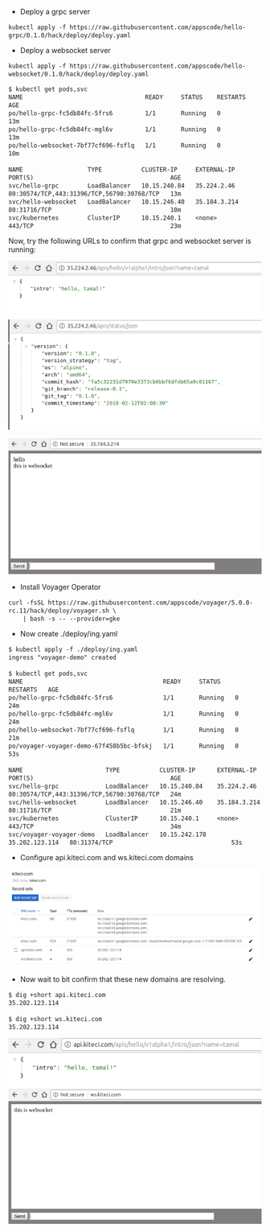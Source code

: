 - Deploy a grpc server

```console
kubectl apply -f https://raw.githubusercontent.com/appscode/hello-grpc/0.1.0/hack/deploy/deploy.yaml
```

- Deploy a websocket server

```console
kubectl apply -f https://raw.githubusercontent.com/appscode/hello-websocket/0.1.0/hack/deploy/deploy.yaml
```


```console
$ kubectl get pods,svc
NAME                                  READY     STATUS    RESTARTS   AGE
po/hello-grpc-fc5db84fc-5frs6         1/1       Running   0          13m
po/hello-grpc-fc5db84fc-mgl6v         1/1       Running   0          13m
po/hello-websocket-7bf77cf696-fsflq   1/1       Running   0          10m

NAME                  TYPE           CLUSTER-IP     EXTERNAL-IP    PORT(S)                                      AGE
svc/hello-grpc        LoadBalancer   10.15.240.84   35.224.2.46    80:30574/TCP,443:31396/TCP,56790:30768/TCP   13m
svc/hello-websocket   LoadBalancer   10.15.246.40   35.184.3.214   80:31716/TCP                                 10m
svc/kubernetes        ClusterIP      10.15.240.1    <none>         443/TCP                                      23m
```

Now, try the following URLs to confirm that grpc and websocket server is running:

![grpc-intro](/images/demo-grpc-intro.png)
![grpc-status](/images/demo-grpc-status.png)

![ws](/images/demo-ws.png)

- Install Voyager Operator
```console
curl -fsSL https://raw.githubusercontent.com/appscode/voyager/5.0.0-rc.11/hack/deploy/voyager.sh \
    | bash -s -- --provider=gke
```


- Now create ./deploy/ing.yaml

```console
$ kubectl apply -f ./deploy/ing.yaml
ingress "voyager-demo" created

$ kubectl get pods,svc
NAME                                       READY     STATUS    RESTARTS   AGE
po/hello-grpc-fc5db84fc-5frs6              1/1       Running   0          24m
po/hello-grpc-fc5db84fc-mgl6v              1/1       Running   0          24m
po/hello-websocket-7bf77cf696-fsflq        1/1       Running   0          21m
po/voyager-voyager-demo-67f458b5bc-bfskj   1/1       Running   0          53s

NAME                       TYPE           CLUSTER-IP      EXTERNAL-IP      PORT(S)                                      AGE
svc/hello-grpc             LoadBalancer   10.15.240.84    35.224.2.46      80:30574/TCP,443:31396/TCP,56790:30768/TCP   24m
svc/hello-websocket        LoadBalancer   10.15.246.40    35.184.3.214     80:31716/TCP                                 21m
svc/kubernetes             ClusterIP      10.15.240.1     <none>           443/TCP                                      34m
svc/voyager-voyager-demo   LoadBalancer   10.15.242.178   35.202.123.114   80:31374/TCP                                 53s
```


- Configure api.kiteci.com and ws.kiteci.com domains

![kiteci-domains](/images/kiteci-domains.png)


- Now wait to bit confirm that these new domains are resolving.

```console
$ dig +short api.kiteci.com
35.202.123.114

$ dig +short ws.kiteci.com
35.202.123.114
```

![api-domain](/images/api-domain.png)
![ws-domain](/images/ws-domain.png)

